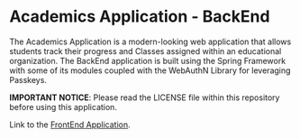 # Academics Application - BackEnd

The Academics Application is a modern-looking web application that allows students track their progress and Classes assigned within an educational organization. The BackEnd application is built using the Spring Framework with some of its modules coupled with the WebAuthN Library for leveraging Passkeys.

**IMPORTANT NOTICE**: Please read the LICENSE file within this repository before using this application.

Link to the [FrontEnd Application](https://github.com/martinpcobo/Academics-FrontEnd).
